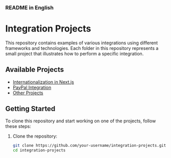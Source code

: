 
### README in English

# Integration Projects

This repository contains examples of various integrations using different frameworks and technologies. Each folder in this repository represents a small project that illustrates how to perform a specific integration.

## Available Projects

- [Internationalization in Next.js](./nextjs-internacionalizacion)
- [PayPal Integration](./paypal-integration)
- [Other Projects](./otros-proyectos)

## Getting Started

To clone this repository and start working on one of the projects, follow these steps:

1. Clone the repository:

   ```bash
   git clone https://github.com/your-username/integration-projects.git
   cd integration-projects
    ```
